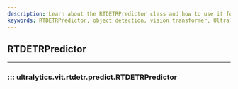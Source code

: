 ```yaml
---
description: Learn about the RTDETRPredictor class and how to use it for vision transformer object detection with Ultralytics YOLO.
keywords: RTDETRPredictor, object detection, vision transformer, Ultralytics YOLO
---
```


## RTDETRPredictor
---

### ::: ultralytics.vit.rtdetr.predict.RTDETRPredictor

<br><br>
